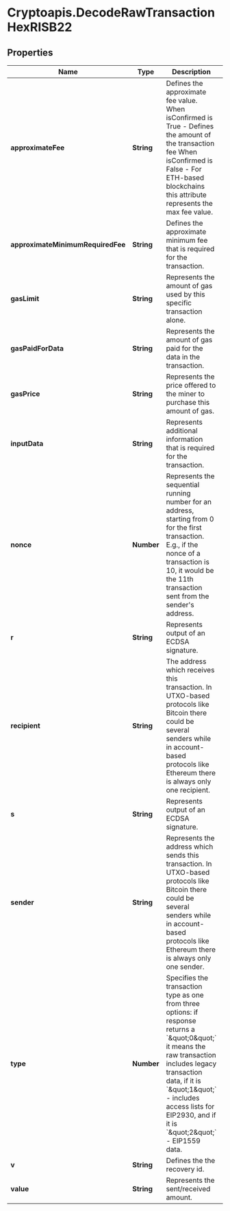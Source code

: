 # Cryptoapis.DecodeRawTransactionHexRISB22

## Properties

Name | Type | Description | Notes
------------ | ------------- | ------------- | -------------
**approximateFee** | **String** | Defines the approximate fee value. When isConfirmed is True - Defines the amount of the transaction fee When isConfirmed is False - For ETH-based blockchains this attribute represents the max fee value. | [optional] 
**approximateMinimumRequiredFee** | **String** | Defines the approximate minimum fee that is required for the transaction. | [optional] 
**gasLimit** | **String** | Represents the amount of gas used by this specific transaction alone. | 
**gasPaidForData** | **String** | Represents the amount of gas paid for the data in the transaction. | [optional] 
**gasPrice** | **String** | Represents the price offered to the miner to purchase this amount of gas. | [optional] 
**inputData** | **String** | Represents additional information that is required for the transaction. | [optional] 
**nonce** | **Number** | Represents the sequential running number for an address, starting from 0 for the first transaction. E.g., if the nonce of a transaction is 10, it would be the 11th transaction sent from the sender&#39;s address. | 
**r** | **String** | Represents output of an ECDSA signature. | [optional] 
**recipient** | **String** | The address which receives this transaction. In UTXO-based protocols like Bitcoin there could be several senders while in account-based protocols like Ethereum there is always only one recipient. | 
**s** | **String** | Represents output of an ECDSA signature. | [optional] 
**sender** | **String** | Represents the address which sends this transaction. In UTXO-based protocols like Bitcoin there could be several senders while in account-based protocols like Ethereum there is always only one sender. | 
**type** | **Number** | Specifies the transaction type as one from three options: if response returns a &#x60;\&quot;0\&quot;&#x60; it means the raw transaction includes legacy transaction data, if it is &#x60;\&quot;1\&quot;&#x60; - includes access lists for EIP2930, and if it is &#x60;\&quot;2\&quot;&#x60; - EIP1559 data. | 
**v** | **String** | Defines the the recovery id. | [optional] 
**value** | **String** | Represents the sent/received amount. | [optional] 


